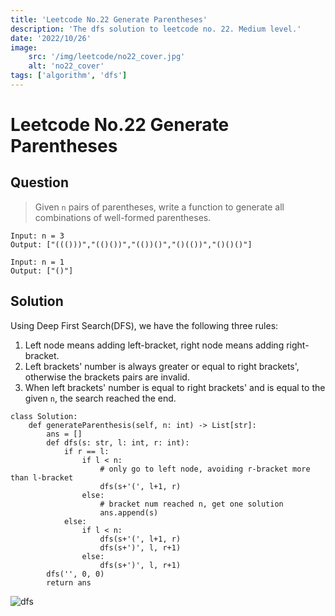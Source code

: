 ```yaml
---
title: 'Leetcode No.22 Generate Parentheses'
description: 'The dfs solution to leetcode no. 22. Medium level.'
date: '2022/10/26'
image:
    src: '/img/leetcode/no22_cover.jpg'
    alt: 'no22_cover'
tags: ['algorithm', 'dfs']
---
```


# Leetcode No.22 Generate Parentheses

## Question

> Given `n` pairs of parentheses, write a function to generate all combinations of well-formed parentheses.

```[Examples]
Input: n = 3
Output: ["((()))","(()())","(())()","()(())","()()()"]

Input: n = 1
Output: ["()"]
```

## Solution

Using Deep First Search(DFS), we have the following three rules:

1. Left node means adding left-bracket, right node means adding right-bracket.
2. Left brackets' number is always greater or equal to right brackets', otherwise the brackets pairs are invalid.
3. When left brackets' number is equal to right brackets' and is equal to the given `n`, the search reached the end.

```python[dfs]
class Solution:
    def generateParenthesis(self, n: int) -> List[str]:
        ans = []
        def dfs(s: str, l: int, r: int):
            if r == l:
                if l < n:
                    # only go to left node, avoiding r-bracket more than l-bracket
                    dfs(s+'(', l+1, r)
                else:
                    # bracket num reached n, get one solution 
                    ans.append(s)
            else:
                if l < n:
                    dfs(s+'(', l+1, r)
                    dfs(s+')', l, r+1)
                else:
                    dfs(s+')', l, r+1)
        dfs('', 0, 0)
        return ans
```

![dfs](/img/leetcode/no22.png)